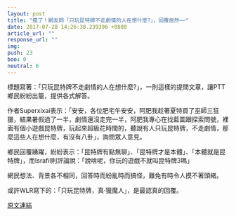 ```yaml
---
layout: post
title: "瘋了！網友問「只玩昆特牌不走劇情的人在想什麼?」，回覆居然⋯⋯"
date: 2017-07-28 14:26:38.239396 +0800
article_url: ""
response_url: ""
img: 
push: 23
boo: 0
neutral: 6
---
```


標題寫著：「只玩昆特牌不走劇情的人在想什麼?」，一則這樣的提問文章，讓PTT鄉民紛紛出籠，提供各式解答。

作者Superxixai表示：「安安，各位肥宅午安安，阿肥我趁著夏特買了巫師三狂獵，結果暑假過了一半，劇情還沒走完一半，阿肥我專心在找藍圖跟探索問號，裡面有個小遊戲昆特牌，玩起來超級花時間的，聽說有人只玩昆特牌，不走劇情，那麼這些人在想什麼，有沒有八卦」，詢問眾人意見。

鄉民回覆踴躍，紛紛表示：「昆特牌有點無聊」、「昆特牌才是本體」、「本體就是昆特牌」，而Israfil則評論說：「說啥呢，你玩的遊戲不就叫昆特牌3嗎」

網民想法、背景各不相同，回答時而紛亂時而搞怪，難免有時令人摸不著頭緒。

或許WLR寫下的：「只玩昆特牌，真·獵魔人」，是最認真的回覆。

<a href = "https://www.ptt.cc/bbs/Gossiping/M.1501218872.A.926.html">原文連結</a>


